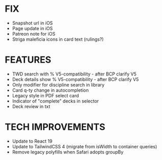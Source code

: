 # FIX
- Snapshot url in iOS
- Page update in iOS
- Patreon note for iOS
- Striga maleficia icons in card text (rulings?)

# FEATURES
- TWD search with % V5-compatibility - after BCP clarify V5
- Deck details show % V5-compatibility - after BCP clarify V5
- Only modifier for discipline search in library
- Card q-ty change in autocompletion
- Legacy style in PDF select card
- Indicator of "complete" decks in selector
- Deck review in txt

# TECH IMPROVEMENTS
- Update to React 19
- Update to TailwindCSS 4 (migrate from isWidth to container queries)
- Remove legacy polyfills when Safari adopts groupBy
